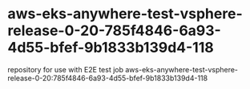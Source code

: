 # aws-eks-anywhere-test-vsphere-release-0-20-785f4846-6a93-4d55-bfef-9b1833b139d4-118
repository for use with E2E test job aws-eks-anywhere-test-vsphere-release-0-20:785f4846-6a93-4d55-bfef-9b1833b139d4-118
